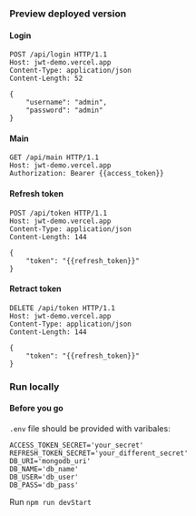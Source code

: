 ### Preview deployed version
#### Login 
``` http
POST /api/login HTTP/1.1
Host: jwt-demo.vercel.app
Content-Type: application/json
Content-Length: 52

{
    "username": "admin",
    "password": "admin"
}
```

#### Main
``` http
GET /api/main HTTP/1.1
Host: jwt-demo.vercel.app
Authorization: Bearer {{access_token}}
```

#### Refresh token
``` http
POST /api/token HTTP/1.1
Host: jwt-demo.vercel.app
Content-Type: application/json
Content-Length: 144

{
    "token": "{{refresh_token}}"
}
```

#### Retract token
``` http
DELETE /api/token HTTP/1.1
Host: jwt-demo.vercel.app
Content-Type: application/json
Content-Length: 144

{
    "token": "{{refresh_token}}"
}
```

### Run locally
#### Before you go
`.env` file should be provided with varibales:
``` env
ACCESS_TOKEN_SECRET='your_secret'
REFRESH_TOKEN_SECRET='your_different_secret'
DB_URI='mongodb_uri'
DB_NAME='db_name'
DB_USER='db_user'
DB_PASS='db_pass'
```

Run `npm run devStart`